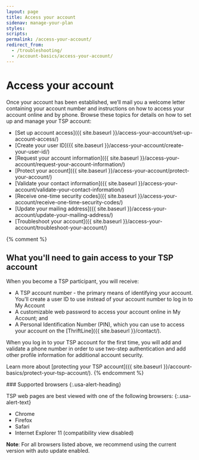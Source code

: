 ```yaml
---
layout: page
title: Access your account
sidenav: manage-your-plan
styles:
scripts:
permalink: /access-your-account/
redirect_from:
  - /troubleshooting/
  - /account-basics/access-your-account/
---
```


# Access your account

Once your account has been established, we’ll mail you a welcome letter containing your account number and instructions on how to access your account online and by phone.
Browse these topics for details on how to set up and manage your TSP account:

- [Set up account access]({{ site.baseurl }}/access-your-account/set-up-account-access/)
- [Create your user ID]({{ site.baseurl }}/access-your-account/create-your-user-id/)
- [Request your account information]({{ site.baseurl }}/access-your-account/request-your-account-information/)
- [Protect your account]({{ site.baseurl }}/access-your-account/protect-your-account/)
- [Validate your contact information]({{ site.baseurl }}/access-your-account/validate-your-contact-information/)
- [Receive one-time security codes]({{ site.baseurl }}/access-your-account/receive-one-time-security-codes/)
- [Update your mailing address]({{ site.baseurl }}/access-your-account/update-your-mailing-address/)
- [Troubleshoot your account]({{ site.baseurl }}/access-your-account/troubleshoot-your-account/)

{% comment %}
## What you'll need to gain access to your TSP account

When you become a TSP participant, you will receive:

+ A TSP account number - the primary means of identifying your account. You’ll create a user ID to use instead of your account number to log in to <span data-term="My Account" class="js-glossary-toggle term term-end">My Account</span>
+ A customizable web password to access your account online in My Account; and
+ A Personal Identification Number (PIN), which you can use to access your account on the [ThriftLine]({{ site.baseurl }}/contact/).

When you log in to your TSP account for the first time, you will add and validate a phone number in order to use <span data-term="Two-step authentication" class="js-glossary-toggle term term-end">two-step authentication</span> and add other profile information for additional account security.

Learn more about [protecting your TSP account]({{ site.baseurl }}/account-basics/protect-your-tsp-account/).
{% endcomment %}


<div class="usa-alert  usa-alert-info usa-alert-paragraph">
<div class="usa-alert-body" markdown="1">
### Supported browsers
{:.usa-alert-heading}

TSP web pages are best viewed with one of the following browsers:
{:.usa-alert-text}

- Chrome
- Firefox
- Safari
- Internet Explorer 11 (compatibility view disabled)

**Note**: For all browsers listed above, we recommend using the current version with auto update enabled.
</div>
</div>
